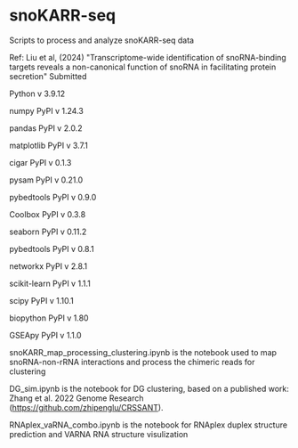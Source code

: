 # snoKARR-seq
Scripts to process and analyze snoKARR-seq data

Ref: Liu et al, (2024) "Transcriptome-wide identification of snoRNA-binding targets reveals a non-canonical function of snoRNA in facilitating protein secretion" Submitted

Python 		v 3.9.12

numpy	PyPI	v 1.24.3

pandas	PyPI	v 2.0.2

matplotlib	PyPI	v 3.7.1

cigar	PyPI	v 0.1.3

pysam	PyPI	v 0.21.0

pybedtools	PyPI	v 0.9.0

Coolbox	PyPI	v 0.3.8

seaborn	PyPI	v 0.11.2

pybedtools	PyPI	v 0.8.1

networkx	PyPI	v 2.8.1

scikit-learn	PyPI	v 1.1.1

scipy	PyPI	v 1.10.1

biopython	PyPI	v 1.80

GSEApy	PyPI	v 1.1.0

snoKARR_map_processing_clustering.ipynb is the notebook used to map snoRNA-non-rRNA interactions and process the chimeric reads for clustering

DG_sim.ipynb is the notebook for DG clustering, based on a published work: Zhang et al. 2022 Genome Research (https://github.com/zhipenglu/CRSSANT).

RNAplex_vaRNA_combo.ipynb is the notebook for RNAplex duplex structure prediction and VARNA RNA structure visulization
